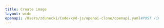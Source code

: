 ```yaml
---
title: Create image
layout: wide
openapi: /Users/zdunecki/Code/xyd-js/openai-clone/openapi.yaml#POST /images/generations
---
```


